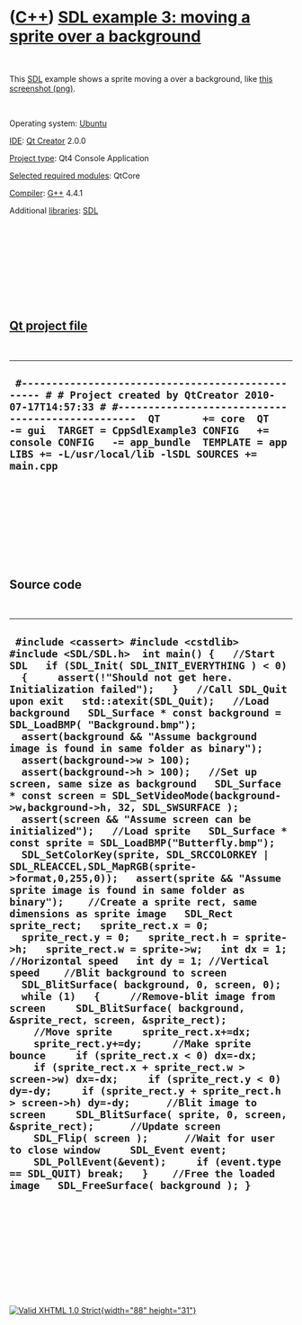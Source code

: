 



 

 

 

 

 

([C++](Cpp.htm)) [SDL example 3: moving a sprite over a background](CppSdlExample3.htm)
=======================================================================================

 

This [SDL](CppSdl.htm) example shows a sprite moving a over a
background, like [this screenshot (png)](CppSdlExample3.png).

 

Operating system:
[Ubuntu](http://en.wikipedia.org/wiki/Ubuntu_%28operating_system%29)

[IDE](CppIde.htm): [Qt Creator](CppQt.htm) 2.0.0

[Project type](CppQtProjectType.htm): Qt4 Console Application

[Selected required modules](CppQtCreatorSelectRequiredModules.png):
QtCore

[Compiler](CppCompiler.htm): [G++](CppGpp.htm) 4.4.1

Additional [libraries](CppLibrary.htm): [SDL](CppSdl.htm)

 

 

 

 

 

[Qt project file](CppQtProjectFile.htm)
---------------------------------------

 

  --------------------------------------------------------------------------------------------------------------------------------------------------------------------------------------------------------------------------------------------------------------------------------------------------------------------------------------------
  ` #------------------------------------------------- # # Project created by QtCreator 2010-07-17T14:57:33 # #-------------------------------------------------  QT       += core  QT       -= gui  TARGET = CppSdlExample3 CONFIG   += console CONFIG   -= app_bundle  TEMPLATE = app  LIBS += -L/usr/local/lib -lSDL SOURCES += main.cpp`
  --------------------------------------------------------------------------------------------------------------------------------------------------------------------------------------------------------------------------------------------------------------------------------------------------------------------------------------------

 

 

 

 

 

Source code
-----------

 

  --------------------------------------------------------------------------------------------------------------------------------------------------------------------------------------------------------------------------------------------------------------------------------------------------------------------------------------------------------------------------------------------------------------------------------------------------------------------------------------------------------------------------------------------------------------------------------------------------------------------------------------------------------------------------------------------------------------------------------------------------------------------------------------------------------------------------------------------------------------------------------------------------------------------------------------------------------------------------------------------------------------------------------------------------------------------------------------------------------------------------------------------------------------------------------------------------------------------------------------------------------------------------------------------------------------------------------------------------------------------------------------------------------------------------------------------------------------------------------------------------------------------------------------------------------------------------------------------------------------------------------------------------------------------------------------------------------------------------------------------------------------------------------------------------------------------------------------------------------------------------------------------------------------------------------------------------------------------------------------------------------------------------------------------------------
  ` #include <cassert> #include <cstdlib> #include <SDL/SDL.h>  int main() {   //Start SDL   if (SDL_Init( SDL_INIT_EVERYTHING ) < 0)   {     assert(!"Should not get here. Initialization failed");   }   //Call SDL_Quit upon exit   std::atexit(SDL_Quit);   //Load background   SDL_Surface * const background = SDL_LoadBMP( "Background.bmp");   assert(background && "Assume background image is found in same folder as binary");   assert(background->w > 100);   assert(background->h > 100);   //Set up screen, same size as background   SDL_Surface * const screen = SDL_SetVideoMode(background->w,background->h, 32, SDL_SWSURFACE );   assert(screen && "Assume screen can be initialized");   //Load sprite   SDL_Surface * const sprite = SDL_LoadBMP("Butterfly.bmp");   SDL_SetColorKey(sprite, SDL_SRCCOLORKEY | SDL_RLEACCEL,SDL_MapRGB(sprite->format,0,255,0));   assert(sprite && "Assume sprite image is found in same folder as binary");    //Create a sprite rect, same dimensions as sprite image   SDL_Rect sprite_rect;   sprite_rect.x = 0;   sprite_rect.y = 0;   sprite_rect.h = sprite->h;   sprite_rect.w = sprite->w;   int dx = 1; //Horizontal speed   int dy = 1; //Vertical speed    //Blit background to screen   SDL_BlitSurface( background, 0, screen, 0);    while (1)   {     //Remove-blit image from screen     SDL_BlitSurface( background, &sprite_rect, screen, &sprite_rect);      //Move sprite     sprite_rect.x+=dx;     sprite_rect.y+=dy;     //Make sprite bounce     if (sprite_rect.x < 0) dx=-dx;     if (sprite_rect.x + sprite_rect.w > screen->w) dx=-dx;     if (sprite_rect.y < 0) dy=-dy;     if (sprite_rect.y + sprite_rect.h > screen->h) dy=-dy;      //Blit image to screen     SDL_BlitSurface( sprite, 0, screen, &sprite_rect);      //Update screen     SDL_Flip( screen );      //Wait for user to close window     SDL_Event event;     SDL_PollEvent(&event);     if (event.type == SDL_QUIT) break;   }    //Free the loaded image   SDL_FreeSurface( background ); }`
  --------------------------------------------------------------------------------------------------------------------------------------------------------------------------------------------------------------------------------------------------------------------------------------------------------------------------------------------------------------------------------------------------------------------------------------------------------------------------------------------------------------------------------------------------------------------------------------------------------------------------------------------------------------------------------------------------------------------------------------------------------------------------------------------------------------------------------------------------------------------------------------------------------------------------------------------------------------------------------------------------------------------------------------------------------------------------------------------------------------------------------------------------------------------------------------------------------------------------------------------------------------------------------------------------------------------------------------------------------------------------------------------------------------------------------------------------------------------------------------------------------------------------------------------------------------------------------------------------------------------------------------------------------------------------------------------------------------------------------------------------------------------------------------------------------------------------------------------------------------------------------------------------------------------------------------------------------------------------------------------------------------------------------------------------------

 

 

 

 

 





 

[![Valid XHTML 1.0 Strict](valid-xhtml10.png){width="88"
height="31"}](http://validator.w3.org/check?uri=referer)
